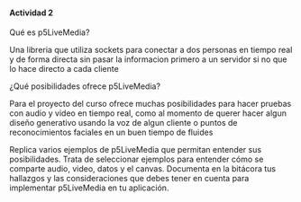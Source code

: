 #### Actividad 2

Qué es p5LiveMedia?

Una libreria que utiliza sockets para conectar a dos personas en tiempo real y de forma directa sin pasar la informacion primero a un servidor si no que lo hace directo a cada cliente






¿Qué posibilidades ofrece p5LiveMedia?

Para el proyecto del curso ofrece muchas posibilidades para hacer pruebas con audio y video en tiempo real, como al momento de querer hacer algun diseño generativo usando la voz de algun cliente o puntos de reconocimientos 
faciales en un buen tiempo de fluides 



Replica varios ejemplos de p5LiveMedia que permitan entender sus posibilidades. Trata de seleccionar ejemplos para entender cómo se comparte audio, video, datos y el canvas.
Documenta en la bitácora tus hallazgos y las consideraciones que debes tener en cuenta para implementar p5LiveMedia en tu aplicación.















